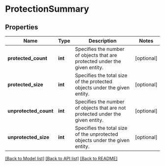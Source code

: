 # ProtectionSummary

## Properties
Name | Type | Description | Notes
------------ | ------------- | ------------- | -------------
**protected_count** | **int** | Specifies the number of objects that are protected under the given entity. | [optional] 
**protected_size** | **int** | Specifies the total size of the protected objects under the given entity. | [optional] 
**unprotected_count** | **int** | Specifies the number of objects that are not protected under the given entity. | [optional] 
**unprotected_size** | **int** | Specifies the total size of the unprotected objects under the given entity. | [optional] 

[[Back to Model list]](../README.md#documentation-for-models) [[Back to API list]](../README.md#documentation-for-api-endpoints) [[Back to README]](../README.md)


